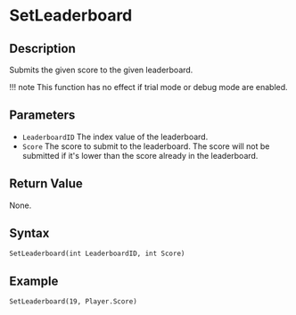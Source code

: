 # SetLeaderboard

## Description
Submits the given score to the given leaderboard.

!!! note
    This function has no effect if trial mode or debug mode are enabled.

## Parameters
- `LeaderboardID`
The index value of the leaderboard.
- `Score`
The score to submit to the leaderboard. The score will not be submitted if it's lower than the score already in the leaderboard.

## Return Value
None.

## Syntax
```
SetLeaderboard(int LeaderboardID, int Score)
```

## Example
```
SetLeaderboard(19, Player.Score)
```